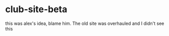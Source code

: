 # club-site-beta
this was alex's idea, blame him.
The old site was overhauled and I didn't see this
